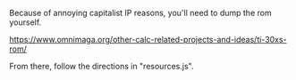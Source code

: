 Because of annoying capitalist IP reasons, you'll need to dump the rom yourself.

https://www.omnimaga.org/other-calc-related-projects-and-ideas/ti-30xs-rom/


From there, follow the directions in "resources.js".
